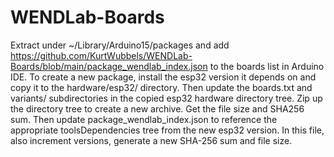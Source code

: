# WENDLab-Boards

Extract under ~/Library/Arduino15/packages and add https://github.com/KurtWubbels/WENDLab-Boards/blob/main/package_wendlab_index.json to the boards list in Arduino IDE.
To create a new package, install the esp32 version it depends on and copy it to the hardware/esp32/ directory.
Then update the boards.txt and variants/ subdirectories in the copied esp32 hardware directory tree.
Zip up the directory tree to create a new archive. Get the file size and SHA256 sum.
Then update package_wendlab_index.json to reference the appropriate toolsDependencies tree from the new esp32 version.
In this file, also increment versions, generate a new SHA-256 sum and file size.

